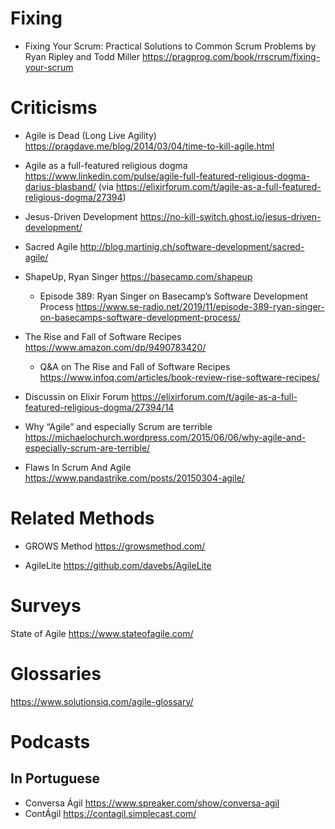 # Fixing

  - Fixing Your Scrum: Practical Solutions to Common Scrum Problems by Ryan Ripley and Todd Miller
https://pragprog.com/book/rrscrum/fixing-your-scrum

# Criticisms

- Agile is Dead (Long Live Agility) https://pragdave.me/blog/2014/03/04/time-to-kill-agile.html

-  Agile as a full-featured religious dogma  https://www.linkedin.com/pulse/agile-full-featured-religious-dogma-darius-blasband/ (via https://elixirforum.com/t/agile-as-a-full-featured-religious-dogma/27394)

- Jesus-Driven Development https://no-kill-switch.ghost.io/jesus-driven-development/

- Sacred Agile http://blog.martinig.ch/software-development/sacred-agile/

- ShapeUp, Ryan Singer https://basecamp.com/shapeup
  - Episode 389: Ryan Singer on Basecamp’s Software Development Process https://www.se-radio.net/2019/11/episode-389-ryan-singer-on-basecamps-software-development-process/
  
- The Rise and Fall of Software Recipes https://www.amazon.com/dp/9490783420/
  - Q&A on The Rise and Fall of Software Recipes https://www.infoq.com/articles/book-review-rise-software-recipes/

- Discussin on Elixir Forum https://elixirforum.com/t/agile-as-a-full-featured-religious-dogma/27394/14

- Why “Agile” and especially Scrum are terrible https://michaelochurch.wordpress.com/2015/06/06/why-agile-and-especially-scrum-are-terrible/

- Flaws In Scrum And Agile https://www.pandastrike.com/posts/20150304-agile/

# Related Methods

- GROWS Method https://growsmethod.com/

- AgileLite https://github.com/davebs/AgileLite

# Surveys

State of Agile https://www.stateofagile.com/

# Glossaries

https://www.solutionsiq.com/agile-glossary/


# Podcasts

## In Portuguese

  - Conversa Ágil https://www.spreaker.com/show/conversa-agil
  - ContÁgil https://contagil.simplecast.com/
